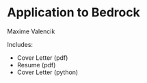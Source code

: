 # Application to Bedrock

Maxime Valencik

Includes:
- Cover Letter (pdf)
- Resume (pdf)
- Cover Letter (python)
